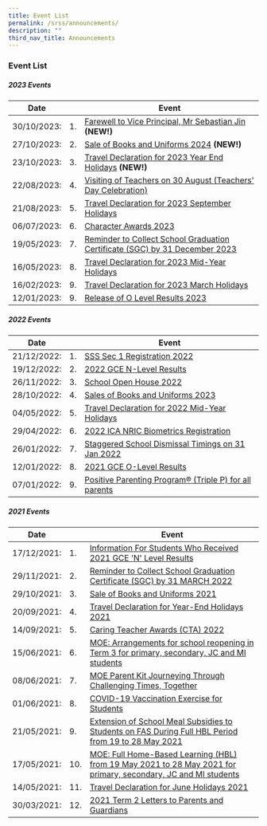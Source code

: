```yaml
---
title: Event List
permalink: /srss/announcements/
description: ""
third_nav_title: Announcements
---
```

### Event List

##### 2023 Events

| Date |  |Event|
| -------- | -------- | -------- |
| 30/10/2023:     |1.| [Farewell to Vice Principal, Mr Sebastian Jin](https://www.serangoonsec.moe.edu.sg/announcements/announcements/farewell-vp-2023/) <b>(NEW!)</b>|
| 27/10/2023:     |2.| [Sale of Books and Uniforms 2024](https://www.serangoonsec.moe.edu.sg/announcements/announcements/sbu-2024/) <b>(NEW!)</b>|
| 23/10/2023:     |3.| [Travel Declaration for 2023 Year End Holidays](https://www.serangoonsec.moe.edu.sg/announcements/announcements/travel-dcl-2023-eoy/) <b>(NEW!)</b>|
| 22/08/2023:     |4.| [Visiting of Teachers on 30 August (Teachers' Day Celebration)](https://www.serangoonsec.moe.edu.sg/announcements/announcements/visiting-teachers-2023/)|
| 21/08/2023:     |5.| [Travel Declaration for 2023 September Holidays](https://www.serangoonsec.moe.edu.sg/announcements/announcements/travel-dcl-2023-sep/)|
| 06/07/2023:     |6.| [Character Awards 2023](https://www.serangoonsec.moe.edu.sg/announcements/announcements/character-awards-2023/)|
| 19/05/2023:     |7.| [Reminder to Collect School Graduation Certificate (SGC) by 31 December 2023](https://www.serangoonsec.moe.edu.sg/announcements/announcements/rem-sgc-2023/)|
| 16/05/2023:     |8.| [Travel Declaration for 2023 Mid-Year Holidays](https://www.serangoonsec.moe.edu.sg/announcements/announcements/travel-dcl-2023-jun/)|
| 16/02/2023:     |9.| [Travel Declaration for 2023 March Holidays](https://www.serangoonsec.moe.edu.sg/announcements/Announcements/travel-dcl-2023-mar/)|
| 12/01/2023:     |9.| [Release of O Level Results 2023](https://www.serangoonsec.moe.edu.sg/announcements/Announcements/olevelresults-2023)|

##### 2022 Events

| Date |  |Event|
| -------- | -------- | -------- |
| 21/12/2022:     |1.| [SSS Sec 1 Registration 2022](https://www.serangoonsec.moe.edu.sg/announcements/Announcements/sec1-registration-2022)|
| 19/12/2022:     |2.| [2022 GCE N-Level Results](https://www.serangoonsec.moe.edu.sg/announcements/Announcements/2022-gce-nlevel-results/)|
| 26/11/2022:     |3.| [School Open House 2022](https://www.serangoonsec.moe.edu.sg/announcements/Announcements/open-house-2022/)|
| 28/10/2022:     |4.| [Sales of Books and Uniforms 2023](https://www.serangoonsec.moe.edu.sg/announcements/Announcements/sbu-2023/)|
| 04/05/2022:     |5.|[Travel Declaration for 2022 Mid-Year Holidays](https://www.serangoonsec.moe.edu.sg/announcements/Announcements/td-2022-mid/)|
| 29/04/2022: |6.|[2022 ICA NRIC Biometrics Registration](https://www.serangoonsec.moe.edu.sg/announcements/Announcements/nric-biometrics-reg/)|
| 26/01/2022:     |7.|[Staggered School Dismissal Timings on 31 Jan 2022](https://www.serangoonsec.moe.edu.sg/announcements/Announcements/staggered-dismissal-2022/)|
| 12/01/2022:    |8.|[2021 GCE O-Level Results](https://www.serangoonsec.moe.edu.sg/announcements/Announcements/o-level-results/)|
| 07/01/2022:     |9.|[Positive Parenting Program® (Triple P) for all parents](https://www.serangoonsec.moe.edu.sg/announcements/Announcements/triplep-webinars/)|

##### 2021 Events

| Date ||Event|
| -------- | -------- | -------- |
| 17/12/2021:     |1.|[Information For Students Who Received 2021 GCE 'N' Level Results](https://www.serangoonsec.moe.edu.sg/announcements/Announcements/information-n-level-results/) |
| 29/11/2021:     |2.|[Reminder to Collect School Graduation Certificate (SGC) by 31 MARCH 2022](https://www.serangoonsec.moe.edu.sg/announcements/Announcements/graduation-certificate/)|
| 29/10/2021:     |3.|[Sale of Books and Uniforms 2021](https://www.serangoonsec.moe.edu.sg/announcements/Announcements/book-and-uniform/)|
| 20/09/2021:     |4.|[Travel Declaration for Year-End Holidays 2021](https://www.serangoonsec.moe.edu.sg/announcements/Announcements/travel-declaration-eoy-hol/)|
| 14/09/2021:     |5.|[Caring Teacher Awards (CTA) 2022](https://www.serangoonsec.moe.edu.sg/announcements/Announcements/caring-teacher-award-2022/)|
| 15/06/2021:     |6.|[MOE: Arrangements for school reopening in Term 3 for primary, secondary, JC and MI students](https://www.serangoonsec.moe.edu.sg/announcements/Announcements/arrangements/)|
| 08/06/2021:     |7.|[MOE Parent Kit Journeying Through Challenging Times, Together](https://www.serangoonsec.moe.edu.sg/announcements/Announcements/moe-parent-kit/)|
| 01/06/2021:     |8.|[COVID-19 Vaccination Exercise for Students](https://sites.google.com/moe.edu.sg/ssscovidmatters/home?pli=1)|
| 21/05/2021:     |9.|[Extension of School Meal Subsidies to Students on FAS During Full HBL Period from 19 to 28 May 2021](https://www.serangoonsec.moe.edu.sg/announcements/Announcements/extention-of-school-meal-subsidies-on-fas/)|
| 17/05/2021:     |10.|[MOE: Full Home-Based Learning (HBL) from 19 May 2021 to 28 May 2021 for primary, secondary, JC and MI students](https://www.serangoonsec.moe.edu.sg/announcements/Announcements/full-hbl/)|
| 14/05/2021:     |11.|[Travel Declaration for June Holidays 2021](https://www.serangoonsec.moe.edu.sg/announcements/Announcements/travel-declaration-mye-holiday/)|
| 30/03/2021:     |12.|[2021 Term 2 Letters to Parents and Guardians](https://www.serangoonsec.moe.edu.sg/parents-and-students/letters-to-parent-and-guardians/)|